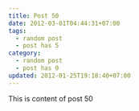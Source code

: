 ```yaml
---
title: Post 50
date: 2012-03-01T04:44:31+07:00
tags:
  - random post
  - post has 5
category:
  - random post
  - post has 0
updated: 2012-01-25T19:18:40+07:00
---
```

This is content of post 50